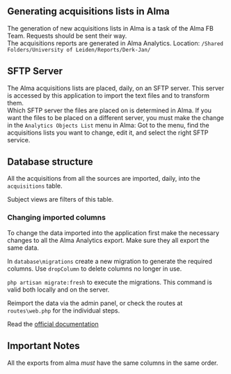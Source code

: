 ## Generating acquisitions lists in Alma

The generation of new acquisitions lists in Alma is a task of the Alma FB Team. Requests should be sent their way.  
The acquisitions reports are generated in Alma Analytics. Location: `/Shared Folders/University of Leiden/Reports/Derk-Jan/`

## SFTP Server

The Alma acquisitions lists are placed, daily, on an SFTP server. This server is accessed by this application to import the text files and to transform them.  
Which SFTP server the files are placed on is determined in Alma. If you want the files to be placed on a different server, you must make the change in the `Analytics Objects List` menu in Alma: Got to the menu, find the acquisitions lists you want to change, edit it, and select the right SFTP service.

## Database structure

All the acquisitions from all the sources are imported, daily, into the `acquisitions` table.

Subject views are filters of this table.

### Changing imported columns

To change the data imported into the application first make the necessary changes to all the Alma Analytics export. Make sure they all export the same data.  

In `database\migrations` create a new migration to generate the required columns. Use `dropColumn` to delete columns no longer in use.  

`php artisan migrate:fresh` to execute the migrations. This command is valid both locally and on the server.

Reimport the data via the admin panel, or check the routes at `routes\web.php` for the individual steps.

Read the [official documentation](https://laravel.com/docs/8.x/migrations)

## Important Notes

All the exports from alma *must* have the same columns in the same order.
